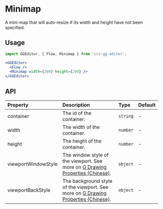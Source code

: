 # Minimap

A mini-map that will auto-resize if its width and height have not been specified.

## Usage

```jsx
import GGEditor, { Flow, Minimap } from 'ccs-gg-editor';

<GGEditor>
  <Flow />
  <Minimap width={200} height={200} />
</GGEditor>
```

## API

| Property | Description | Type | Default |
| :--- | :--- | :--- | :--- |
| container | The id of the container. | `string` | - |
| width | The width of the container. | `number` | - |
| height | The height of the container. | `number` | - |
| viewportWindowStyle | The window style of the viewport. See more on [G Drawing Properties (Chinese)](https://antv.alipay.com/zh-cn/g2/3.x/api/graphic.html). | `object` | - |
| viewportBackStyle | The background style of the viewport. See more on [G Drawing Properties (Chinese)](https://antv.alipay.com/zh-cn/g2/3.x/api/graphic.html). | `object` | - |